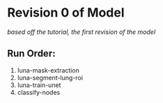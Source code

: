 # Revision 0 of Model
*based off the tutorial, the first revision of the model*

## Run Order:
1. luna-mask-extraction
2. luna-segment-lung-roi
3. luna-train-unet
4. classify-nodes

